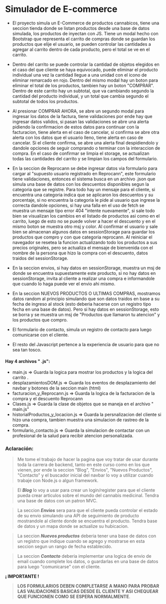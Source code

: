 
# Simulador de E-commerce 

- El proyecto simula un E-Commerce de productos cannabicos, tiene una seccion tienda donde se listan productos desde una base de datos simulada, los productos de inyectan con JS. Tiene un modal hecho con Bootstrap que representa el carrito de compras donde se guardan los productos que elije el usuario, se pueden controlar las cantidades a agregar al carrito dentro de cada producto, pero el total se ve en el carrito. 

- Dentro del carrito se puede controlar la cantidad de objetos elegidos en el caso del que cliente se haya equivocado, puede eliminar el producto individual una vez la cantidad llegue a una unidad con el icono de eliminar remarcado en rojo. Dentro del mismo modal hay un boton para eliminar el total de los productos, tambien hay un boton "COMPRAR". Dentro de este carrito hay un subtotal, que va cambiando segundo la cantidad del producto individual, y un total que cambia segundo el subtotal de todos los productos.

- Al presionar COMPRAR AHORA, se abre un segundo modal para ingresar los datos de la factura, tiene validaciones por ende hay que ingresar datos validos, si pasan las validaciones se abre una alerta pidiendo la confirmacion de estos datos para continuar con la facturacion, tiene alerta en el caso de cancelar, si confirma se abre otra alerta con los datos que el usuario lleno, tiene alerta en caso de cancelar. Si el cliente confirma, se abre una alerta final despidiendolo y dandole opciones de seguir comprando o terminar con la interaccion de compra. En el caso de confirmar se limpia el storage, se actualizan todas las cantidades del carrito y se limpian los campos del formulario.

- En la seccion de Reprocann se debe ingresar datos via formulario para cargar al "supuesto usuario registrado en Reprocann", este formulario tiene validaciones, entonces el sistema busca en un archivo .json que simula una base de datos con los descuentos disponibles segun la categoria que se registre. Para todo hay un mensaje para el cliente, si encuentra una categoria indica que se aplicaron los descuentos y su porcentaje, si no encuentra la categoria le pide al usuario que ingrese la correcta dandole opciones, si hay una falla en el uso de fetch se muestra un mensaje tipo error 404 "intente nuevamente", si sale todo bien se visualizan los cambios en el listado de productos asi como en el carrito, luego de esto no se puede volver a hacer el descuento y en el mismo boton se muestra otro msj y color. Al confirmar el usuario y sale bien se almacenan algunos datos en sessionStorage para guardar los productos que compro y con que categoria reprocann. Al reiniciar el navegador se resetea la funcion actualizando todo los productos a sus precios originales, pero se actualiza el mensaje de bienvenida con el nombre de la persona que hizo la compra con el descuento, datos traidos del sessionStorage.

- En la seccion envios, si hay datos en sessionStorage, muestra un msj de donde se encuentra supuestamente este producto, si no hay datos en sessionStorage, invita al cliente a realizar una compra e informandole que cuando lo haga puede ver el envio ahi mismo.

- En la seccion NUEVOS PRODUCTOS O ULTIMAS COMPRAS, mostramos datos random al principio simulando que son datos traidos en base a su fecha de ingreso al stock (esto deberia hacerse con un registro tipo fecha en una base de datos). Pero si hay datos en sessionStorage, esto se borra y se muestra un msj de "Productos que llamaron tu atencion" y los productos que compro. 

- El formulario de contacto, simula un registro de contacto para luego comunicarse con el cliente.


- El resto del Javascript pertence a la experiencia de usuario para que no sea tan tosco. 



#### Hay 4 archivos " .js":

- main.js =>  Guarda la logica para mostrar los productos y la logica del carrito .
- desplazamientosDOM.js =>  Guarda los eventos de desplazamiento del navbar y botones de la seccion main (html)
- facturacion_y_Reprocann.js =>  Guarda la logica de la facturacion de la compra y el descuento Reprocann
- Clases.js =>  Guarda la clase de objetos que se maneja en el archivo " main.js"
- historialProductos_y_locacion.js =>  Guarda la persnalizacion del cliente si hizo una compra, tambien muestra una simulacion de rastreo de la compra.
- formulario_contacto.js =>  Guarda la simulacion de contactar con un profesional de la salud para recibir atencion personalizada.




### Aclaración:


>Me tome el trabajo de hacer la pagina que voy tratar de usar durante toda la carrera de backend, tanto en este curso como en los que vienen, por ende la seccion "Blog", "Envios", "Nuevos Productos", "Contacto" y el buscador inicial del navbar lo voy a utilizar cuando trabaje con Node.js o algun framework.



> El **_Blog_** lo voy a usar para crear un login/register para que el cliente pueda crear articulos sobre el mundo del cannabis medicinal. Tendra una base de datos con un patron MVC.

> La seccion **_Envios_** sera para que el cliente pueda controlar el estado de su envio simulando una API de seguimiento de producto mostrandole al cliente donde se encuentra el producto. Tendra base de datos y un mapa donde se actualize su hubicacion.

> La seccion **_Nuevos productos_** deberia tener una base de datos con un registro que indique cuando se agrego y  mostrarse en esta seccion segun un rango de fecha establecido.

> La seccion **_Contacto_** deberia implementar una logica de envio de email cuando complete los datos, o guardarlas en una base de datos para luego "comunicarse" con el cliente.



**¡ IMPORTANTE !** 

> **LOS FORMULARIOS DEBEN COMPLETARSE A MANO PARA PROBAR LAS VALIDACIONES BASICAS DESDE EL CLIENTE Y ASI CHEQUEAR QUE FUNCIONEN COMO SE ESPERA NORMALMENTE**.